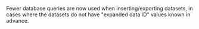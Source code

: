 Fewer database queries are now used when inserting/exporting datasets, in cases where the datasets do not have "expanded data ID" values known in advance.
